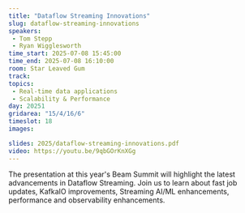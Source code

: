 ```yaml
---
title: "Dataflow Streaming Innovations"
slug: dataflow-streaming-innovations
speakers:
 - Tom Stepp
 - Ryan Wigglesworth
time_start: 2025-07-08 15:45:00
time_end: 2025-07-08 16:10:00
room: Star Leaved Gum
track:
topics: 
 - Real-time data applications
 - Scalability & Performance
day: 20251
gridarea: "15/4/16/6"
timeslot: 18
images: 

slides: 2025/dataflow-streaming-innovations.pdf
video: https://youtu.be/9qbGOrKnXGg
---
```


The presentation at this year's Beam Summit will highlight the latest advancements in Dataflow Streaming. Join us to learn about fast job updates, KafkaIO improvements, Streaming AI/ML enhancements, performance and observability enhancements.